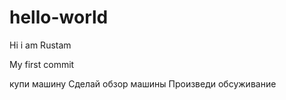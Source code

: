 # hello-world

Hi i am Rustam

My first commit 

купи машину 
Сделай обзор машины 
Произведи обсуживание 